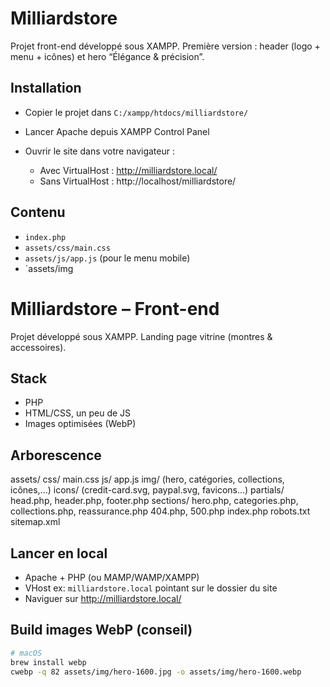 # Milliardstore

Projet front-end développé sous XAMPP.
Première version : header (logo + menu + icônes) et hero “Élégance & précision”.

## Installation
- Copier le projet dans `C:/xampp/htdocs/milliardstore/`
- Lancer Apache depuis XAMPP Control Panel
- Ouvrir le site dans votre navigateur :

  - Avec VirtualHost : http://milliardstore.local/
  - Sans VirtualHost : http://localhost/milliardstore/

## Contenu
- `index.php`
- `assets/css/main.css`
- `assets/js/app.js` (pour le menu mobile)
- `assets/img

# Milliardstore – Front-end

Projet développé sous XAMPP.
Landing page vitrine (montres & accessoires).

## Stack
- PHP
- HTML/CSS, un peu de JS
- Images optimisées (WebP)

## Arborescence
assets/
  css/ main.css
  js/  app.js
  img/ (hero, catégories, collections, icônes,…)
  icons/ (credit-card.svg, paypal.svg, favicons…)
partials/
  head.php, header.php, footer.php
sections/
  hero.php, categories.php, collections.php, reassurance.php
404.php, 500.php
index.php
robots.txt
sitemap.xml

## Lancer en local
- Apache + PHP (ou MAMP/WAMP/XAMPP)
- VHost ex: `milliardstore.local` pointant sur le dossier du site
- Naviguer sur http://milliardstore.local/

## Build images WebP (conseil)
```bash
# macOS
brew install webp
cwebp -q 82 assets/img/hero-1600.jpg -o assets/img/hero-1600.webp

